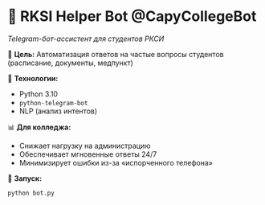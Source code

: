# 🤖 RKSI Helper Bot @CapyCollegeBot  
_Telegram-бот-ассистент для студентов РКСИ_  

📌 **Цель:** Автоматизация ответов на частые вопросы студентов (расписание, документы, медпункт)  

🔧 **Технологии:**  
- Python 3.10  
- `python-telegram-bot`  
- NLP (анализ интентов)  

📊 **Для колледжа:**  
- Снижает нагрузку на администрацию  
- Обеспечивает мгновенные ответы 24/7  
- Минимизирует ошибки из-за «испорченного телефона»  

🚀 **Запуск:**  
```bash
python bot.py
